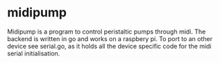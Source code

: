 # midipump

Midipump is a program to control peristaltic pumps through midi. The backend is written in go and works on a raspbery pi.
To port to an other device see serial.go, as it holds all the device specific code for the midi serial initialisation.